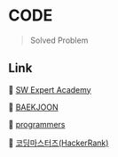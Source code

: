 # CODE
> Solved Problem



## Link

📄 [SW Expert Academy](https://swexpertacademy.com/)

📄 [BAEKJOON](https://www.acmicpc.net/user/yusj1231)

📄 [programmers](https://programmers.co.kr/)

📄 [코딩마스터즈(HackerRank)](https://www.hackerrank.com/dashboard)


